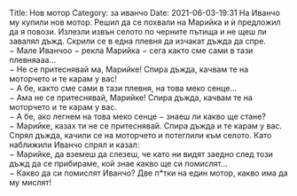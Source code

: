 Title: Нов мотор
Category: за иванчо
Date: 2021-06-03-19:31
На Иванчо му купили нов мотор. Решил да се похвали на Марийка и ѝ предложил да я повози. Излезли извън селото по черните пътища и не щеш ли завалял дъжд. Скрили се в една плевня да изчакат дъжда да спре.  
&minus; Мале Иванчоо &minus; рекла Марийка &minus; сега както сме сами в тази плевняааа...  
&minus; Не се притеснявай ма, Марийке! Спира дъжда, качвам те на моторчето и те карам у вас!  
&minus; А бе, както сме сами в тази плевня, на това меко сенце...  
&minus; Ама не се притеснявай, Марийке! Спира дъжда, качвам те на моторчето и те карам у вас.  
&minus; А бе, ако легнем на това меко сенце &minus; знаеш ли какво ще стане?  
&minus; Марийке, казах ти не се притеснявай. Спира дъжда и те карам у вас.  
Спрял дъжда, качили се на моторчето и потеглили към селото. Като наближили Иванчо спрял и казал:  
&minus; Марийке, да вземеш да слезеш, че като ни видят заедно след този дъжд да се прибираме, кой знае какво ще си помислят...  
&minus; Какво да си помислят Иванчо? Две п*тки на един мотор, какво има да му мислят!
